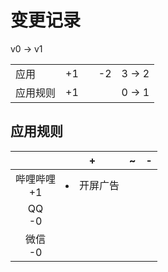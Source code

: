# 变更记录

v0 -> v1

||||||
|-|:-:|:-:|:-:|:-:|
|应用|+1||-2|3 -> 2|
|应用规则|+1|||0 -> 1|

## 应用规则

||+|~|-|
|:-:|-|-|-|
|哔哩哔哩<br>+1|<li>开屏广告|||
|QQ<br>-0||||
|微信<br>-0||||
